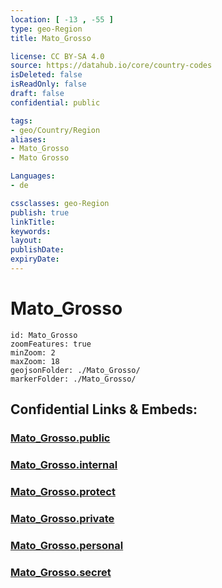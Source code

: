 ```yaml
---
location: [ -13 , -55 ] 
type: geo-Region
title: Mato_Grosso

license: CC BY-SA 4.0
source: https://datahub.io/core/country-codes
isDeleted: false
isReadOnly: false
draft: false
confidential: public

tags:
- geo/Country/Region
aliases:
- Mato_Grosso
- Mato Grosso

Languages:
- de

cssclasses: geo-Region
publish: true
linkTitle: 
keywords: 
layout: 
publishDate: 
expiryDate: 
---
```


# Mato_Grosso

```leaflet
id: Mato_Grosso
zoomFeatures: true 
minZoom: 2 
maxZoom: 18
geojsonFolder: ./Mato_Grosso/
markerFolder: ./Mato_Grosso/
```


## Confidential Links & Embeds: 

### [Mato_Grosso.public](/_public/\Earth\Continent\America~South\Brazil\states~BrazilMato_Grosso.public.md) 

### [Mato_Grosso.internal](/_internal/\Earth\Continent\America~South\Brazil\states~BrazilMato_Grosso.internal.md) 

### [Mato_Grosso.protect](/_protect/\Earth\Continent\America~South\Brazil\states~BrazilMato_Grosso.protect.md) 

### [Mato_Grosso.private](/_private/\Earth\Continent\America~South\Brazil\states~BrazilMato_Grosso.private.md) 

### [Mato_Grosso.personal](/_personal/\Earth\Continent\America~South\Brazil\states~BrazilMato_Grosso.personal.md) 

### [Mato_Grosso.secret](/_secret/\Earth\Continent\America~South\Brazil\states~BrazilMato_Grosso.secret.md)

